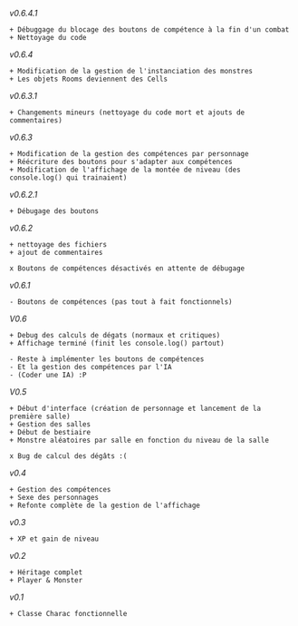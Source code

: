 _v0.6.4.1_

    + Débuggage du blocage des boutons de compétence à la fin d'un combat
    + Nettoyage du code

_v0.6.4_

    + Modification de la gestion de l'instanciation des monstres
    + Les objets Rooms deviennent des Cells

_v0.6.3.1_

    + Changements mineurs (nettoyage du code mort et ajouts de commentaires)

_v0.6.3_

    + Modification de la gestion des compétences par personnage
    + Réécriture des boutons pour s'adapter aux compétences
    + Modification de l'affichage de la montée de niveau (des console.log() qui trainaient)

_v0.6.2.1_

    + Débugage des boutons

_v0.6.2_

    + nettoyage des fichiers
    + ajout de commentaires

    x Boutons de compétences désactivés en attente de débugage

_v0.6.1_

    - Boutons de compétences (pas tout à fait fonctionnels)

_V0.6_

    + Debug des calculs de dégats (normaux et critiques)
    + Affichage terminé (finit les console.log() partout)

    - Reste à implémenter les boutons de compétences
    - Et la gestion des compétences par l'IA
    - (Coder une IA) :P

_V0.5_

    + Début d'interface (création de personnage et lancement de la première salle)
    + Gestion des salles
    + Début de bestiaire
    + Monstre aléatoires par salle en fonction du niveau de la salle

    x Bug de calcul des dégâts :(

_v0.4_

    + Gestion des compétences
    + Sexe des personnages
    + Refonte complète de la gestion de l'affichage

_v0.3_

    + XP et gain de niveau

_v0.2_

    + Héritage complet
    + Player & Monster

_v0.1_

    + Classe Charac fonctionnelle